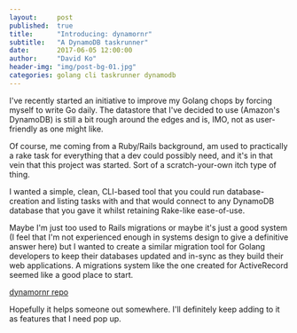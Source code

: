 ```yaml
---
layout:     post
published:  true
title:      "Introducing: dynamornr"
subtitle:   "A DynamoDB taskrunner"
date:       2017-06-05 12:00:00
author:     "David Ko"
header-img: "img/post-bg-01.jpg"
categories: golang cli taskrunner dynamodb
---
```


I've recently started an initiative to improve my Golang chops by forcing myself
to write Go daily. The datastore that I've decided to use (Amazon's DynamoDB) is
still a bit rough around the edges and is, IMO, not as user-friendly as one might
like.

Of course, me coming from a Ruby/Rails background, am used to practically a rake
task for everything that a dev could possibly need, and it's in that vein that
this project was started. Sort of a scratch-your-own itch type of thing.

I wanted a simple, clean, CLI-based tool that you could run database-creation and
listing tasks with and that would connect to any DynamoDB database that you gave
it whilst retaining Rake-like ease-of-use.

Maybe I'm just too used to Rails migrations or maybe it's just a good system
(I feel that I'm not experienced enough in systems design to give a definitive
answer here) but I wanted to create a similar migration tool for Golang developers
to keep their databases updated and in-sync as they build their web applications.
A migrations system like the one created for ActiveRecord seemed like a good place
to start.

[dynamornr repo](https://github.com/nycdavid/dynamornr)

Hopefully it helps someone out somewhere. I'll definitely keep adding to it as
features that I need pop up.
